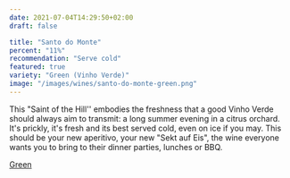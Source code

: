 ```yaml
---
date: 2021-07-04T14:29:50+02:00
draft: false

title: "Santo do Monte"
percent: "11%"
recommendation: "Serve cold"
featured: true
variety: "Green (Vinho Verde)"
image: "/images/wines/santo-do-monte-green.png"
---
```


This "Saint of the Hill'' embodies the freshness that a good Vinho Verde should always aim to transmit: a long summer evening in a citrus orchard. It's prickly, it's fresh and its best served cold, even on ice if you may. This should be your new aperitivo, your new "Sekt auf Eis", the wine everyone wants you to bring to their dinner parties, lunches or BBQ.

[Green](/region/portugal/#vinho-verde)
